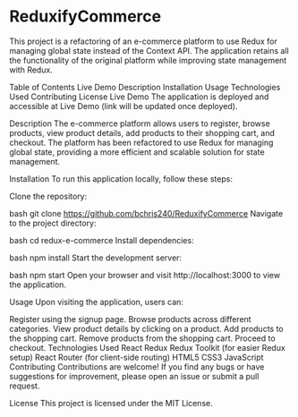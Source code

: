 # ReduxifyCommerce
This project is a refactoring of an e-commerce platform to use Redux for managing global state instead of the Context API. The application retains all the functionality of the original platform while improving state management with Redux.

Table of Contents
Live Demo
Description
Installation
Usage
Technologies Used
Contributing
License
Live Demo
The application is deployed and accessible at Live Demo (link will be updated once deployed).

Description
The e-commerce platform allows users to register, browse products, view product details, add products to their shopping cart, and checkout. The platform has been refactored to use Redux for managing global state, providing a more efficient and scalable solution for state management.

Installation
To run this application locally, follow these steps:

Clone the repository:

bash
git clone https://github.com/bchris240/ReduxifyCommerce
Navigate to the project directory:

bash
cd redux-e-commerce
Install dependencies:

bash
npm install
Start the development server:

bash
npm start
Open your browser and visit http://localhost:3000 to view the application.

Usage
Upon visiting the application, users can:

Register using the signup page.
Browse products across different categories.
View product details by clicking on a product.
Add products to the shopping cart.
Remove products from the shopping cart.
Proceed to checkout.
Technologies Used
React
Redux
Redux Toolkit (for easier Redux setup)
React Router (for client-side routing)
HTML5
CSS3
JavaScript
Contributing
Contributions are welcome! If you find any bugs or have suggestions for improvement, please open an issue or submit a pull request.

License
This project is licensed under the MIT License.
